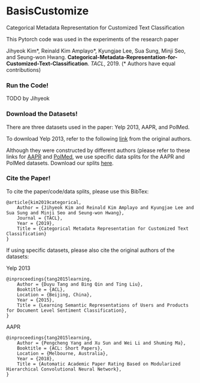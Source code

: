 # BasisCustomize
Categorical Metadata Representation for Customized Text Classification

This Pytorch code was used in the experiments of the research paper

Jihyeok Kim*, Reinald Kim Amplayo*, Kyungjae Lee, Sua Sung, Minji Seo, and Seung-won Hwang. **Categorical-Metadata-Representation-for-Customized-Text-Classification**. _TACL_, 2019.
(* Authors have equal contributions)

### Run the Code!

TODO by Jihyeok

### Download the Datasets!

There are three datasets used in the paper: Yelp 2013, AAPR, and PolMed.

To download Yelp 2013, refer to the following <a href="https://drive.google.com/open?id=1PxAkmPLFMnfom46FMMXkHeqIxDbA16oy">link</a> from the original authors.

Although they were constructed by different authors (please refer to these links for <a href="https://github.com/lancopku/AAPR">AAPR</a> and <a href="https://www.figure-eight.com/">PolMed</a>, we use specific data splits for the AAPR and PolMed datasets.
Download our splits <a href="https://github.com/zizi1532/BasisCustomize/releases/download/1.0/datasets.zip">here</a>.

### Cite the Paper!

To cite the paper/code/data splits, please use this BibTex:

```
@article{kim2019categorical,
	Author = {Jihyeok Kim and Reinald Kim Amplayo and Kyungjae Lee and Sua Sung and Minji Seo and Seung-won Hwang},
	Journal = {TACL},
	Year = {2019},
	Title = {Categorical Metadata Representation for Customized Text Classification}
}
```

If using specific datasets, please also cite the original authors of the datasets:

Yelp 2013
```
@inproceedings{tang2015learning,
	Author = {Duyu Tang and Bing Qin and Ting Liu},
	Booktitle = {ACL},
	Location = {Beijing, China},
	Year = {2015},
	Title = {Learning Semantic Representations of Users and Products for Document Level Sentiment Classification},
}
```

AAPR
```
@inproceedings{tang2015learning,
	Author = {Pengcheng Yang and Xu Sun and Wei Li and Shuming Ma},
	Booktitle = {ACL: Short Papers},
	Location = {Melbourne, Australia},
	Year = {2018},
	Title = {Automatic Academic Paper Rating Based on Modularized Hierarchical Convolutional Neural Network},
}
```
